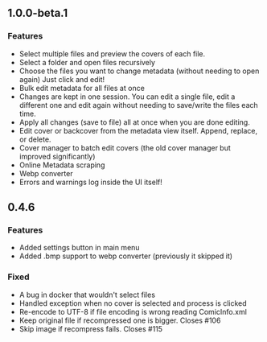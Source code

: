 ## 1.0.0-beta.1

### Features

* Select multiple files and preview the covers of each file.
* Select a folder and open files recursively 
* Choose the files you want to change metadata (without needing to open again) Just click and edit!
* Bulk edit metadata for all files at once
* Changes are kept in one session. You can edit a single file, edit a different one and edit again without needing to save/write the files each time.
* Apply all changes (save to file) all at once when you are done editing.
* Edit cover or backcover from the metadata view itself. Append, replace, or delete.
* Cover manager to batch edit covers (the old cover manager but improved significantly)
* Online Metadata scraping
* Webp converter
* Errors and warnings log inside the UI itself!


## 0.4.6

### Features

* Added settings button in main menu
* Added .bmp support to webp converter (previously it skipped it)

### Fixed

* A bug in docker that wouldn't select files
* Handled exception when no cover is selected and process is clicked
* Re-encode to UTF-8 if file encoding is wrong reading ComicInfo.xml
* Keep original file if recompressed one is bigger. Closes #106
* Skip image if recompress fails. Closes #115